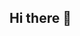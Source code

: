 ## Hi there 👋

<!--
**Subh12m/Subh12m** is a ✨ _special_ ✨ repository because its `README.md` (this file) appears on your GitHub profile.

Here are some ideas to get you started:![Uploading Screenshot (1).png…]()


- 🔭 I’m currently working on ...
- 🌱 I’m currently learning ...
- 👯 I’m looking to collaborate on ...
- 🤔 I’m looking for help with ...
- 💬 Ask me about ...
- 📫 How to reach me: ...
- 😄 Pronouns: ...
- ⚡ Fun fact: ...
-->
